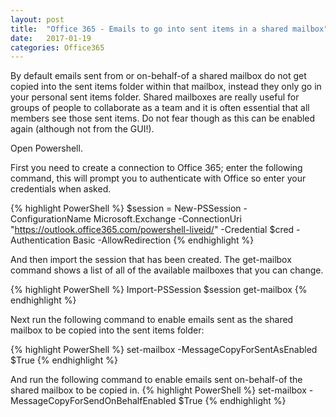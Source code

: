 ```yaml
---
layout: post
title:  "Office 365 - Emails to go into sent items in a shared mailbox"
date:   2017-01-19
categories: Office365
---
```


By default emails sent from or on-behalf-of a shared mailbox do not get copied into the sent items folder within that mailbox, instead they only go in your personal sent items folder. Shared mailboxes are really useful for groups of people to collaborate as a team and it is often essential that all members see those sent items. Do not fear though as this can be enabled again (although not from the GUI!).

Open Powershell.

First you need to create a connection to Office 365; enter the following command, this will prompt you to authenticate with Office so enter your credentials when asked. 

{% highlight PowerShell %}
$session = New-PSSession -ConfigurationName Microsoft.Exchange -ConnectionUri "https://outlook.office365.com/powershell-liveid/" -Credential $cred -Authentication Basic -AllowRedirection
{% endhighlight %}

And then import the session that has been created. The get-mailbox command shows a list of all of the available mailboxes that you can change.

{% highlight PowerShell %}
Import-PSSession $session
get-mailbox
{% endhighlight %}

Next run the following command to enable emails sent as the shared mailbox to be copied into the sent items folder:

{% highlight PowerShell %}
set-mailbox <mailboxalias> -MessageCopyForSentAsEnabled $True
{% endhighlight %}

And run the following command to enable emails sent on-behalf-of the shared mailbox to be copied in.
{% highlight PowerShell %}
set-mailbox <mailboxalias> -MessageCopyForSendOnBehalfEnabled $True
{% endhighlight %}

